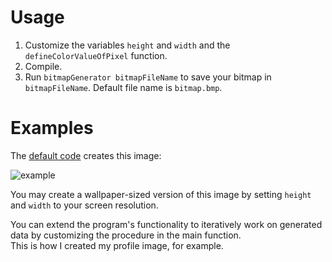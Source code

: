 # Usage

1. Customize the variables `height` and `width` and the `defineColorValueOfPixel` function.
2. Compile.
3. Run `bitmapGenerator bitmapFileName` to save your bitmap in `bitmapFileName`. Default file name is `bitmap.bmp`.

# Examples

The [default code](src/main.cpp) creates this image:

![example](https://github.com/user-attachments/assets/539047fc-c9f3-4190-bb2d-f31adf1fc790)

You may create a wallpaper-sized version of this image by setting `height` and `width` to your screen resolution.

You can extend the program's functionality to iteratively work on generated data by customizing the procedure in the main function.\
This is how I created my profile image, for example.
